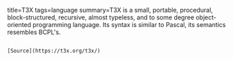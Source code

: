 title=T3X
tags=language
summary=T3X is a small, portable, procedural, block-structured, recursive, almost typeless, and to some degree object-oriented programming language. Its syntax is similar to Pascal, its semantics resembles BCPL's.
~~~~~~

[Source](https://t3x.org/t3x/)

